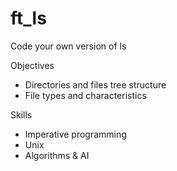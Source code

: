 # ft_ls
Code your own version of ls


Objectives
  - Directories and files tree structure
  - File types and characteristics
  
Skills
  - Imperative programming
  - Unix
  - Algorithms & AI
